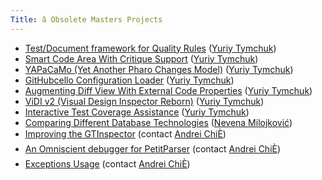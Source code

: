 ```yaml
---
Title: â Obsolete Masters Projects
---
```



-  [Test/Document framework for Quality Rules](%base_url%/wiki/projects/archive/test-document-quality-rules) ([Yuriy Tymchuk](%base_url%/staff/YuriyTymchuk))
-  [Smart Code Area With Critique Support](%base_url%/wiki/projects/mastersbachelorsprojects/obsolete/SmartCodeAreaWithCritiqueSupport) ([Yuriy Tymchuk](%base_url%/staff/YuriyTymchuk))
-  [YAPaCaMo (Yet Another Pharo Changes Model)](%base_url%/wiki/projects/mastersbachelorsprojects/obsolete/YAPaCaMo) ([Yuriy Tymchuk](%base_url%/staff/YuriyTymchuk))
-  [GitHubcello Configuration Loader](%base_url%/wiki/projects/mastersbachelorsprojects/obsolete/githubcelloConfigurationLoader) ([Yuriy Tymchuk](%base_url%/staff/YuriyTymchuk))
-  [Augmenting Diff View With External Code Properties](%base_url%/wiki/projects/mastersbachelorsprojects/obsolete/augmentingDiffWithExternalCodeProperties) ([Yuriy Tymchuk](%base_url%/staff/YuriyTymchuk))
-  [ViDI v2 (Visual Design Inspector Reborn)](%base_url%/wiki/projects/mastersbachelorsprojects/obsolete/ViDIv2) ([Yuriy Tymchuk](%base_url%/staff/YuriyTymchuk))
-  [Interactive Test Coverage Assistance](%base_url%/wiki/projects/mastersbachelorsprojects/obsolete/interactiveTestCoverageAssistance) ([Yuriy Tymchuk](%base_url%/staff/YuriyTymchuk))
-  [Comparing Different Database Technologies](%base_url%/wiki/projects/mastersbachelorsprojects/obsolete/comparingDifferentDatabaseTechnologies) ([Nevena Milojković](%base_url%/staff/Milojkovic))
-  [Improving the GTInspector](%base_url%/wiki/projects/mastersbachelorsprojects/obsolete/ImprovingGTInspector) (contact [Andrei ChiÈ](%base_url%/staff/andreichis))
-  [An Omniscient debugger for PetitParser](%base_url%/wiki/projects/mastersbachelorsprojects/obsolete/OmniscientPetitParserDebugger) (contact [Andrei ChiÈ](%base_url%/staff/andreichis))
-  [Exceptions Usage](%base_url%/wiki/projects/mastersbachelorsprojects/obsolete/ExceptionsUsage) (contact [Andrei ChiÈ](%base_url%/staff/andreichis))
